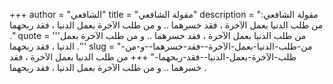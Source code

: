 +++
author = "الشافعي"
title = "مقولة الشافعي"
description = "مقولة الشافعي: من طلب الدنيا بعمل الآخرة ، فقد خسرهما .. و من طلب الآخرة بعمل الدنيا ، فقد ربحهما ."
quote = '''من طلب الدنيا بعمل الآخرة ، فقد خسرهما .. و من طلب الآخرة بعمل الدنيا ، فقد ربحهما .''' 
slug = "من-طلب-الدنيا-بعمل-الآخرة--فقد-خسرهما--و-من-طلب-الآخرة-بعمل-الدنيا--فقد-ربحهما-"
+++
من طلب الدنيا بعمل الآخرة ، فقد خسرهما .. و من طلب الآخرة بعمل الدنيا ، فقد ربحهما .
